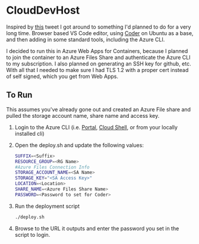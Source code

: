 # CloudDevHost

Inspired by [this](https://twitter.com/evill_genius/status/1109198926694043654) tweet I got around to something I'd planned to do for a very long time. Browser based VS Code editor, using [Coder](https://coder.com/) on Ubuntu as a base, and then adding in some standard tools, including the Azure CLI. 

I decided to run this in Azure Web Apps for Containers, because I planned to join the container to an Azure Files Share and authenticate the Azure CLI to my subscription. I also planned on generating an SSH key for github, etc. With all that I needed to make sure I had TLS 1.2 with a proper cert instead of self signed, which you get from Web Apps. 

## To Run
This assumes you've already gone out and created an Azure File share and pulled the storage account name, share name and access key. 

1. Login to the Azure CLI (i.e. [Portal](https://portal.azure.com), [Cloud Shell](https://shell.azure.com), or from your locally installed cli)
1. Open the deploy.sh and update the following values:
    ```bash
    SUFFIX=<Suffix>
    RESOURCE_GROUP=<RG Name>
    #Azure Files Connection Info
    STORAGE_ACCOUNT_NAME=<SA Name>
    STORAGE_KEY="<SA Access Key>"
    LOCATION=<Location>
    SHARE_NAME=<Azure Files Share Name>
    PASSWORD=<Password to set for Coder>
    ```

1. Run the deployment script
    ```bash 
    ./deploy.sh
    ```

1. Browse to the URL it outputs and enter the password you set in the script to login.
